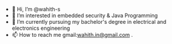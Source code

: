 - 👋 Hi, I’m @wahith-s
- 👀 I’m interested in embedded  security & Java Programming 
- 🌱 I’m currently pursuing my bachelor's degree in  electrical and electronics engineering
- 📫 How to reach me gmail:wahith.in@gmail.com
.

<!---
wahith-s/wahith-s is a ✨ special ✨ repository because its `README.md` (this file) appears on your GitHub profile.
You can click the Preview link to take a look at your changes.
--->
